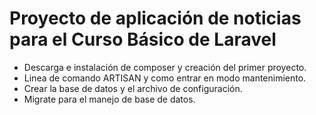 # Proyecto de aplicación de noticias para el Curso Básico de Laravel
* Descarga e instalación de composer y creación del primer proyecto.
* Linea de comando ARTISAN y como entrar en modo mantenimiento.
* Crear la base de datos y el archivo de configuración.
* Migrate para el manejo de base de datos.
